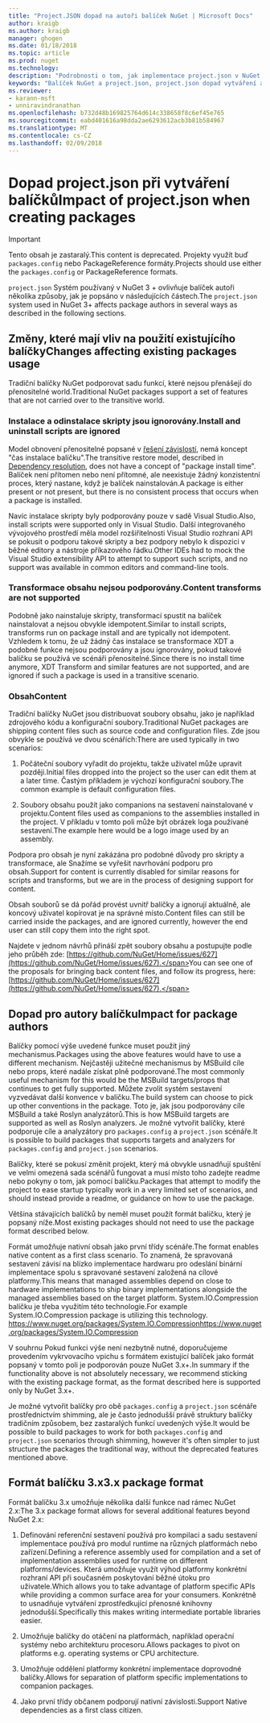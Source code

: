 ```yaml
---
title: "Project.JSON dopad na autoři balíček NuGet | Microsoft Docs"
author: kraigb
ms.author: kraigb
manager: ghogen
ms.date: 01/18/2018
ms.topic: article
ms.prod: nuget
ms.technology: 
description: "Podrobnosti o tom, jak implementace project.json v NuGet 3.x ovlivňuje balíček autoři, jako je například nepodporované funkce, obsahu a formátu balíčku."
keywords: "Balíček NuGet a project.json, project.json dopad vytváření aspekty, project.json funkce"
ms.reviewer:
- karann-msft
- unniravindranathan
ms.openlocfilehash: b732d48b169825764d614c338658f8c6ef45e765
ms.sourcegitcommit: eabd401616a98dda2ae6293612acb3b81b584967
ms.translationtype: MT
ms.contentlocale: cs-CZ
ms.lasthandoff: 02/09/2018
---
```

# <a name="impact-of-projectjson-when-creating-packages"></a><span data-ttu-id="3925d-104">Dopad project.json při vytváření balíčků</span><span class="sxs-lookup"><span data-stu-id="3925d-104">Impact of project.json when creating packages</span></span>

> [!Important]
> <span data-ttu-id="3925d-105">Tento obsah je zastaralý.</span><span class="sxs-lookup"><span data-stu-id="3925d-105">This content is deprecated.</span></span> <span data-ttu-id="3925d-106">Projekty využít buď `packages.config` nebo PackageReference formáty.</span><span class="sxs-lookup"><span data-stu-id="3925d-106">Projects should use either the `packages.config` or PackageReference formats.</span></span>

<span data-ttu-id="3925d-107">`project.json` Systém používaný v NuGet 3 + ovlivňuje balíček autoři několika způsoby, jak je popsáno v následujících částech.</span><span class="sxs-lookup"><span data-stu-id="3925d-107">The `project.json` system used in NuGet 3+ affects package authors in several ways as described in the following sections.</span></span>

## <a name="changes-affecting-existing-packages-usage"></a><span data-ttu-id="3925d-108">Změny, které mají vliv na použití existujícího balíčky</span><span class="sxs-lookup"><span data-stu-id="3925d-108">Changes affecting existing packages usage</span></span>

<span data-ttu-id="3925d-109">Tradiční balíčky NuGet podporovat sadu funkcí, které nejsou přenášejí do přenositelné world.</span><span class="sxs-lookup"><span data-stu-id="3925d-109">Traditional NuGet packages support a set of features that are not carried over to the transitive world.</span></span>

### <a name="install-and-uninstall-scripts-are-ignored"></a><span data-ttu-id="3925d-110">Instalace a odinstalace skripty jsou ignorovány.</span><span class="sxs-lookup"><span data-stu-id="3925d-110">Install and uninstall scripts are ignored</span></span>

<span data-ttu-id="3925d-111">Model obnovení přenositelné popsané v [řešení závislostí](../consume-packages/dependency-resolution.md#dependency-resolution-with-packagereference), nemá koncept "čas instalace balíčku".</span><span class="sxs-lookup"><span data-stu-id="3925d-111">The transitive restore model, described in [Dependency resolution](../consume-packages/dependency-resolution.md#dependency-resolution-with-packagereference), does not have a concept of "package install time".</span></span> <span data-ttu-id="3925d-112">Balíček není přítomen nebo není přítomné, ale neexistuje žádný konzistentní proces, který nastane, když je balíček nainstalován.</span><span class="sxs-lookup"><span data-stu-id="3925d-112">A package is either present or not present, but there is no consistent process that occurs when a package is installed.</span></span>

<span data-ttu-id="3925d-113">Navíc instalace skripty byly podporovány pouze v sadě Visual Studio.</span><span class="sxs-lookup"><span data-stu-id="3925d-113">Also, install scripts were supported only in Visual Studio.</span></span> <span data-ttu-id="3925d-114">Další integrovaného vývojového prostředí měla model rozšiřitelnosti Visual Studio rozhraní API se pokusit o podporu takové skripty a bez podpory nebylo k dispozici v běžné editory a nástroje příkazového řádku.</span><span class="sxs-lookup"><span data-stu-id="3925d-114">Other IDEs had to mock the Visual Studio extensibility API to attempt to support such scripts, and no support was available in common editors and command-line tools.</span></span>

### <a name="content-transforms-are-not-supported"></a><span data-ttu-id="3925d-115">Transformace obsahu nejsou podporovány.</span><span class="sxs-lookup"><span data-stu-id="3925d-115">Content transforms are not supported</span></span>

<span data-ttu-id="3925d-116">Podobně jako nainstaluje skripty, transformací spustit na balíček nainstalovat a nejsou obvykle idempotent.</span><span class="sxs-lookup"><span data-stu-id="3925d-116">Similar to install scripts, transforms run on package install and are typically not idempotent.</span></span> <span data-ttu-id="3925d-117">Vzhledem k tomu, že už žádný čas instalace se transformace XDT a podobné funkce nejsou podporovány a jsou ignorovány, pokud takové balíčku se používá ve scénáři přenositelné.</span><span class="sxs-lookup"><span data-stu-id="3925d-117">Since there is no install time anymore, XDT Transform and similar features are not supported, and are ignored if such a package is used in a transitive scenario.</span></span>

### <a name="content"></a><span data-ttu-id="3925d-118">Obsah</span><span class="sxs-lookup"><span data-stu-id="3925d-118">Content</span></span>

<span data-ttu-id="3925d-119">Tradiční balíčky NuGet jsou distribuovat soubory obsahu, jako je například zdrojového kódu a konfigurační soubory.</span><span class="sxs-lookup"><span data-stu-id="3925d-119">Traditional NuGet packages are shipping content files such as source code and configuration files.</span></span> <span data-ttu-id="3925d-120">Zde jsou obvykle se používá ve dvou scénářích:</span><span class="sxs-lookup"><span data-stu-id="3925d-120">There are used typically in two scenarios:</span></span>

1. <span data-ttu-id="3925d-121">Počáteční soubory vyřadit do projektu, takže uživatel může upravit později.</span><span class="sxs-lookup"><span data-stu-id="3925d-121">Initial files dropped into the project so the user can edit them at a later time.</span></span> <span data-ttu-id="3925d-122">Častým příkladem je výchozí konfigurační soubory.</span><span class="sxs-lookup"><span data-stu-id="3925d-122">The common example is default configuration files.</span></span>

1. <span data-ttu-id="3925d-123">Soubory obsahu použít jako companions na sestavení nainstalované v projektu.</span><span class="sxs-lookup"><span data-stu-id="3925d-123">Content files used as companions to the assemblies installed in the project.</span></span> <span data-ttu-id="3925d-124">V příkladu v tomto poli může být obrázek loga používané sestavení.</span><span class="sxs-lookup"><span data-stu-id="3925d-124">The example here would be a logo image used by an assembly.</span></span>

<span data-ttu-id="3925d-125">Podpora pro obsah je nyní zakázána pro podobné důvody pro skripty a transformace, ale Snažíme se vyřešit navrhování podporu pro obsah.</span><span class="sxs-lookup"><span data-stu-id="3925d-125">Support for content is currently disabled for similar reasons for scripts and transforms, but we are in the process of designing support for content.</span></span>

<span data-ttu-id="3925d-126">Obsah souborů se dá pořád provést uvnitř balíčky a ignorují aktuálně, ale koncový uživatel kopírovat je na správné místo.</span><span class="sxs-lookup"><span data-stu-id="3925d-126">Content files can still be carried inside the packages, and are ignored currently, however the end user can still copy them into the right spot.</span></span>

<span data-ttu-id="3925d-127">Najdete v jednom návrhů přináší zpět soubory obsahu a postupujte podle jeho průběh zde: [https://github.com/NuGet/Home/issues/627](https://github.com/NuGet/Home/issues/627).</span><span class="sxs-lookup"><span data-stu-id="3925d-127">You can see one of the proposals for bringing back content files, and follow its progress, here: [https://github.com/NuGet/Home/issues/627](https://github.com/NuGet/Home/issues/627).</span></span>

## <a name="impact-for-package-authors"></a><span data-ttu-id="3925d-128">Dopad pro autory balíčku</span><span class="sxs-lookup"><span data-stu-id="3925d-128">Impact for package authors</span></span>

<span data-ttu-id="3925d-129">Balíčky pomocí výše uvedené funkce muset použít jiný mechanismus.</span><span class="sxs-lookup"><span data-stu-id="3925d-129">Packages using the above features would have to use a different mechanism.</span></span> <span data-ttu-id="3925d-130">Nejčastěji užitečné mechanismus by MSBuild cíle nebo props, které nadále získat plně podporované.</span><span class="sxs-lookup"><span data-stu-id="3925d-130">The most commonly useful mechanism for this would be the MSBuild targets/props that continues to get fully supported.</span></span> <span data-ttu-id="3925d-131">Můžete zvolit systém sestavení vyzvedávat další konvence v balíčku.</span><span class="sxs-lookup"><span data-stu-id="3925d-131">The build system can choose to pick up other conventions in the package.</span></span> <span data-ttu-id="3925d-132">Toto je, jak jsou podporovány cíle MSBuild a také Roslyn analyzátorů.</span><span class="sxs-lookup"><span data-stu-id="3925d-132">This is how MSBuild targets are supported as well as Roslyn analyzers.</span></span> <span data-ttu-id="3925d-133">Je možné vytvořit balíčky, které podporuje cíle a analyzátory pro `packages.config` a `project.json` scénáře.</span><span class="sxs-lookup"><span data-stu-id="3925d-133">It is possible to build packages that supports targets and analyzers for `packages.config` and `project.json` scenarios.</span></span>

<span data-ttu-id="3925d-134">Balíčky, které se pokusí změnit projekt, který má obvykle usnadňují spuštění ve velmi omezená sada scénářů fungovat a musí místo toho zadejte readme nebo pokyny o tom, jak pomocí balíčku.</span><span class="sxs-lookup"><span data-stu-id="3925d-134">Packages that attempt to modify the project to ease startup typically work in a very limited set of scenarios, and should instead provide a readme, or guidance on how to use the package.</span></span>

<span data-ttu-id="3925d-135">Většina stávajících balíčků by neměl muset použít formát balíčku, který je popsaný níže.</span><span class="sxs-lookup"><span data-stu-id="3925d-135">Most existing packages should not need to use the package format described below.</span></span>

<span data-ttu-id="3925d-136">Formát umožňuje nativní obsah jako první třídy scénáře.</span><span class="sxs-lookup"><span data-stu-id="3925d-136">The format enables native content as a first class scenario.</span></span> <span data-ttu-id="3925d-137">To znamená, že spravovaná sestavení závisí na blízko implementace hardwaru pro odeslání binární implementace spolu s spravované sestavení založená na cílové platformy.</span><span class="sxs-lookup"><span data-stu-id="3925d-137">This means that managed assemblies depend on close to hardware implementations to ship binary implementations alongside the managed assemblies based on the target platform.</span></span> <span data-ttu-id="3925d-138">System.IO.Compression balíčku je třeba využitím této technologie.</span><span class="sxs-lookup"><span data-stu-id="3925d-138">For example System.IO.Compression package is utilizing this technology.</span></span> [<span data-ttu-id="3925d-139">https://www.nuget.org/packages/System.IO.Compression</span><span class="sxs-lookup"><span data-stu-id="3925d-139">https://www.nuget.org/packages/System.IO.Compression</span></span>](https://www.nuget.org/packages/System.IO.Compression)

<span data-ttu-id="3925d-140">V souhrnu Pokud funkci výše není nezbytně nutné, doporučujeme provedením vykrvovacího vpichu s formátem existující balíček jako formát popsaný v tomto poli je podporován pouze NuGet 3.x+.</span><span class="sxs-lookup"><span data-stu-id="3925d-140">In summary if the functionality above is not absolutely necessary, we recommend sticking with the existing package format, as the format described here is supported only by NuGet 3.x+.</span></span>

<span data-ttu-id="3925d-141">Je možné vytvořit balíčky pro obě `packages.config` a `project.json` scénáře prostřednictvím shimming, ale je často jednodušší právě struktury balíčky tradičním způsobem, bez zastaralých funkcí uvedených výše.</span><span class="sxs-lookup"><span data-stu-id="3925d-141">It would be possible to build packages to work for both `packages.config` and `project.json` scenarios through shimming, however it's often simpler to just structure the packages the traditional way, without the deprecated features mentioned above.</span></span>

## <a name="3x-package-format"></a><span data-ttu-id="3925d-142">Formát balíčku 3.x</span><span class="sxs-lookup"><span data-stu-id="3925d-142">3.x package format</span></span>

<span data-ttu-id="3925d-143">Formát balíčku 3.x umožňuje několika další funkce nad rámec NuGet 2.x:</span><span class="sxs-lookup"><span data-stu-id="3925d-143">The 3.x package format allows for several additional features beyond NuGet 2.x:</span></span>

1. <span data-ttu-id="3925d-144">Definování referenční sestavení používá pro kompilaci a sadu sestavení implementace používá pro modul runtime na různých platformách nebo zařízení.</span><span class="sxs-lookup"><span data-stu-id="3925d-144">Defining a reference assembly used for compilation and a set of implementation assemblies used for runtime on different platforms/devices.</span></span> <span data-ttu-id="3925d-145">Která umožňuje využít výhod platformy konkrétní rozhraní API při současném poskytování běžné útoku pro uživatele.</span><span class="sxs-lookup"><span data-stu-id="3925d-145">Which allows you to take advantage of platform specific APIs while providing a common surface area for your consumers.</span></span> <span data-ttu-id="3925d-146">Konkrétně to usnadňuje vytváření zprostředkující přenosné knihovny jednodušší.</span><span class="sxs-lookup"><span data-stu-id="3925d-146">Specifically this makes writing intermediate portable libraries easier.</span></span>

1. <span data-ttu-id="3925d-147">Umožňuje balíčky do otáčení na platformách, například operační systémy nebo architekturu procesoru.</span><span class="sxs-lookup"><span data-stu-id="3925d-147">Allows packages to pivot on platforms e.g. operating systems or CPU architecture.</span></span>

1. <span data-ttu-id="3925d-148">Umožňuje oddělení platformy konkrétní implementace doprovodné balíčky.</span><span class="sxs-lookup"><span data-stu-id="3925d-148">Allows for separation of platform specific implementations to companion packages.</span></span>

1. <span data-ttu-id="3925d-149">Jako první třídy občanem podporují nativní závislosti.</span><span class="sxs-lookup"><span data-stu-id="3925d-149">Support Native dependencies as a first class citizen.</span></span>
